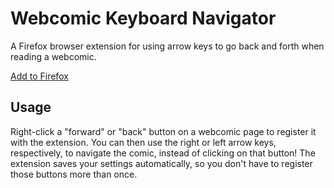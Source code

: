 # Webcomic Keyboard Navigator

A Firefox browser extension for using arrow keys to go back and forth when reading a webcomic.

[Add to Firefox](https://addons.mozilla.org/en-US/firefox/addon/webcomic-keyboard-navigator/)

## Usage

Right-click a "forward" or "back" button on a webcomic page to register it with the extension. You can then use the right or left arrow keys, respectively, to navigate the comic, instead of clicking on that button! The extension saves your settings automatically, so you don't have to register those buttons more than once.
